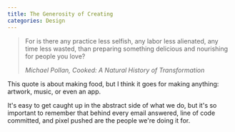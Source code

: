 ```yaml
---
title: The Generosity of Creating
categories: Design
---
```


<blockquote>
  <p>For is there any practice less selfish, any labor less alienated, any time less wasted, than preparing something delicious and nourishing for people you love?</p>
  <cite>Michael Pollan, <em>Cooked: A Natural History of Transformation</em></cite>
</blockquote>

This quote is about making food, but I think it goes for making anything: artwork, music, or even an app.

It's easy to get caught up in the abstract side of what we do, but it's so important to remember that behind every email answered, line of code committed, and pixel pushed are the people we're doing it for.
